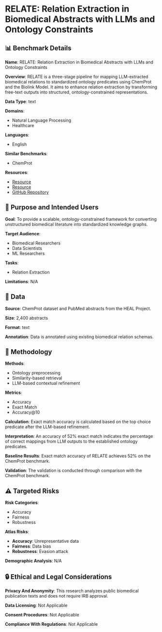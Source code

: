 # RELATE: Relation Extraction in Biomedical Abstracts with LLMs and Ontology Constraints

## 📊 Benchmark Details

**Name**: RELATE: Relation Extraction in Biomedical Abstracts with LLMs and Ontology Constraints

**Overview**: RELATE is a three-stage pipeline for mapping LLM-extracted biomedical relations to standardized ontology predicates using ChemProt and the Biolink Model. It aims to enhance relation extraction by transforming free-text outputs into structured, ontology-constrained representations.

**Data Type**: text

**Domains**:
- Natural Language Processing
- Healthcare

**Languages**:
- English

**Similar Benchmarks**:
- ChemProt

**Resources**:
- [Resource](https://huggingface.co/datasets/bigbio/chemprot)
- [Resource](https://heal.nih.gov/)
- [GitHub Repository](https://github.com/RENCI-NER/pred-mapping/tree/multi-ontology)

## 🎯 Purpose and Intended Users

**Goal**: To provide a scalable, ontology-constrained framework for converting unstructured biomedical literature into standardized knowledge graphs.

**Target Audience**:
- Biomedical Researchers
- Data Scientists
- ML Researchers

**Tasks**:
- Relation Extraction

**Limitations**: N/A

## 💾 Data

**Source**: ChemProt dataset and PubMed abstracts from the HEAL Project.

**Size**: 2,400 abstracts

**Format**: text

**Annotation**: Data is annotated using existing biomedical relation schemas.

## 🔬 Methodology

**Methods**:
- Ontology preprocessing
- Similarity-based retrieval
- LLM-based contextual refinement

**Metrics**:
- Accuracy
- Exact Match
- Accuracy@10

**Calculation**: Exact match accuracy is calculated based on the top choice predicate after the LLM-based refinement.

**Interpretation**: An accuracy of 52% exact match indicates the percentage of correct mappings from LLM outputs to the established ontology predicates.

**Baseline Results**: Exact match accuracy of RELATE achieves 52% on the ChemProt benchmark.

**Validation**: The validation is conducted through comparison with the ChemProt benchmark.

## ⚠️ Targeted Risks

**Risk Categories**:
- Accuracy
- Fairness
- Robustness

**Atlas Risks**:
- **Accuracy**: Unrepresentative data
- **Fairness**: Data bias
- **Robustness**: Evasion attack

**Demographic Analysis**: N/A

## 🔒 Ethical and Legal Considerations

**Privacy And Anonymity**: This research analyzes public biomedical publication texts and does not require IRB approval.

**Data Licensing**: Not Applicable

**Consent Procedures**: Not Applicable

**Compliance With Regulations**: Not Applicable
